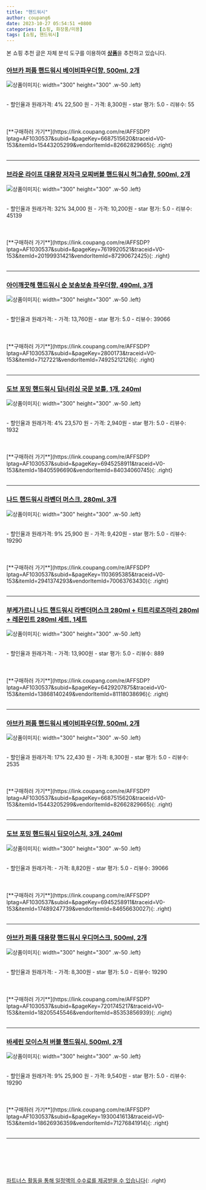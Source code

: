 ```yaml
---
title: "핸드워시"
author: coupang6
date: 2023-10-27 05:54:51 +0800
categories: [쇼핑, 화장품/미용]
tags: [쇼핑, 핸드워시]
---
```


본 쇼핑 추천 글은 자체 분석 도구를 이용하여 [**상품**](https://link.coupang.com/a/bao1ui)을 추천하고 있습니다.

### [아브카 퍼퓸 핸드워시 베이비파우더향, 500ml, 2개](https://link.coupang.com/re/AFFSDP?lptag=AF1030537&subid=&pageKey=6687515620&traceid=V0-153&itemId=15443205299&vendorItemId=82662829665)

![상품이미지](https://thumbnail8.coupangcdn.com/thumbnails/remote/230x230ex/image/rs_quotation_api/pmhjbvm9/85a130ea814743ada9199542bffa632d.jpg){: width="300" height="300" .w-50 .left}


<br>
- 할인율과 원래가격: 4%  22,500   원
- 가격: 8,300원
- star 평가: 5.0
- 리뷰수: 55
<br>
<br>
<br>
<br>
[**구매하러 가기**](https://link.coupang.com/re/AFFSDP?lptag=AF1030537&subid=&pageKey=6687515620&traceid=V0-153&itemId=15443205299&vendorItemId=82662829665){: .right}
<br>
<br>

---

### [브라운 라이프 대용량 저자극 모찌버블 핸드워시 허그솝향, 500ml, 2개](https://link.coupang.com/re/AFFSDP?lptag=AF1030537&subid=&pageKey=7619920521&traceid=V0-153&itemId=20199931421&vendorItemId=87290672425)

![상품이미지](https://thumbnail8.coupangcdn.com/thumbnails/remote/230x230ex/image/retail/images/2023/09/25/17/3/12645c6c-2107-4f50-ba73-8b96e5c9d766.jpg){: width="300" height="300" .w-50 .left}


<br>
- 할인율과 원래가격: 32%  34,000   원
- 가격: 10,200원
- star 평가: 5.0
- 리뷰수: 45139
<br>
<br>
<br>
<br>
[**구매하러 가기**](https://link.coupang.com/re/AFFSDP?lptag=AF1030537&subid=&pageKey=7619920521&traceid=V0-153&itemId=20199931421&vendorItemId=87290672425){: .right}
<br>
<br>

---

### [아이깨끗해 핸드워시 순 보송보송 파우더향, 490ml, 3개](https://link.coupang.com/re/AFFSDP?lptag=AF1030537&subid=&pageKey=2800173&traceid=V0-153&itemId=7127221&vendorItemId=74925212126)

![상품이미지](https://thumbnail10.coupangcdn.com/thumbnails/remote/230x230ex/image/retail/images/2366212472872694-5290d9eb-6e69-4948-937d-8962e8a90df7.jpg){: width="300" height="300" .w-50 .left}


<br>
- 할인율과 원래가격: 
- 가격: 13,760원
- star 평가: 5.0
- 리뷰수: 39066
<br>
<br>
<br>
<br>
[**구매하러 가기**](https://link.coupang.com/re/AFFSDP?lptag=AF1030537&subid=&pageKey=2800173&traceid=V0-153&itemId=7127221&vendorItemId=74925212126){: .right}
<br>
<br>

---

### [도브 포밍 핸드워시 딥너리싱 국문 보틀, 1개, 240ml](https://link.coupang.com/re/AFFSDP?lptag=AF1030537&subid=&pageKey=6945258911&traceid=V0-153&itemId=18405596690&vendorItemId=84034060745)

![상품이미지](https://thumbnail8.coupangcdn.com/thumbnails/remote/230x230ex/image/vendor_inventory/914b/fd6ef4ed05bf70c752fbfe5e5d76de17da5fdca45bb3c1a78417b4af99cb.jpg){: width="300" height="300" .w-50 .left}


<br>
- 할인율과 원래가격: 4%  23,570   원
- 가격: 2,940원
- star 평가: 5.0
- 리뷰수: 1932
<br>
<br>
<br>
<br>
[**구매하러 가기**](https://link.coupang.com/re/AFFSDP?lptag=AF1030537&subid=&pageKey=6945258911&traceid=V0-153&itemId=18405596690&vendorItemId=84034060745){: .right}
<br>
<br>

---

### [나드 핸드워시 라벤더 머스크, 280ml, 3개](https://link.coupang.com/re/AFFSDP?lptag=AF1030537&subid=&pageKey=1103695385&traceid=V0-153&itemId=2941374293&vendorItemId=70063763430)

![상품이미지](https://thumbnail10.coupangcdn.com/thumbnails/remote/230x230ex/image/retail/images/558642688801885-eb05f961-214d-48e4-ad98-3effe4ef51d3.jpg){: width="300" height="300" .w-50 .left}


<br>
- 할인율과 원래가격: 9%  25,900   원
- 가격: 9,420원
- star 평가: 5.0
- 리뷰수: 19290
<br>
<br>
<br>
<br>
[**구매하러 가기**](https://link.coupang.com/re/AFFSDP?lptag=AF1030537&subid=&pageKey=1103695385&traceid=V0-153&itemId=2941374293&vendorItemId=70063763430){: .right}
<br>
<br>

---

### [부케가르니 나드 핸드워시 라벤더머스크 280ml + 티트리로즈마리 280ml + 레몬민트 280ml 세트, 1세트](https://link.coupang.com/re/AFFSDP?lptag=AF1030537&subid=&pageKey=6429207875&traceid=V0-153&itemId=13868140249&vendorItemId=81118038696)

![상품이미지](https://thumbnail6.coupangcdn.com/thumbnails/remote/230x230ex/image/retail/images/8661032775781791-f73be144-c189-40f9-8c5f-74ab666a90a5.jpg){: width="300" height="300" .w-50 .left}


<br>
- 할인율과 원래가격: 
- 가격: 13,900원
- star 평가: 5.0
- 리뷰수: 889
<br>
<br>
<br>
<br>
[**구매하러 가기**](https://link.coupang.com/re/AFFSDP?lptag=AF1030537&subid=&pageKey=6429207875&traceid=V0-153&itemId=13868140249&vendorItemId=81118038696){: .right}
<br>
<br>

---

### [아브카 퍼퓸 핸드워시 베이비파우더향, 500ml, 2개](https://link.coupang.com/re/AFFSDP?lptag=AF1030537&subid=&pageKey=6687515620&traceid=V0-153&itemId=15443205299&vendorItemId=82662829665)

![상품이미지](https://thumbnail8.coupangcdn.com/thumbnails/remote/230x230ex/image/rs_quotation_api/pmhjbvm9/85a130ea814743ada9199542bffa632d.jpg){: width="300" height="300" .w-50 .left}


<br>
- 할인율과 원래가격: 17%  22,430   원
- 가격: 8,300원
- star 평가: 5.0
- 리뷰수: 2535
<br>
<br>
<br>
<br>
[**구매하러 가기**](https://link.coupang.com/re/AFFSDP?lptag=AF1030537&subid=&pageKey=6687515620&traceid=V0-153&itemId=15443205299&vendorItemId=82662829665){: .right}
<br>
<br>

---

### [도브 포밍 핸드워시 딥모이스처, 3개, 240ml](https://link.coupang.com/re/AFFSDP?lptag=AF1030537&subid=&pageKey=6945258911&traceid=V0-153&itemId=17489247739&vendorItemId=84656630027)

![상품이미지](https://thumbnail10.coupangcdn.com/thumbnails/remote/230x230ex/image/retail/images/7980980193807236-b2cccce9-e604-4841-8d35-e2db6941f2ae.jpg){: width="300" height="300" .w-50 .left}


<br>
- 할인율과 원래가격: 
- 가격: 8,820원
- star 평가: 5.0
- 리뷰수: 39066
<br>
<br>
<br>
<br>
[**구매하러 가기**](https://link.coupang.com/re/AFFSDP?lptag=AF1030537&subid=&pageKey=6945258911&traceid=V0-153&itemId=17489247739&vendorItemId=84656630027){: .right}
<br>
<br>

---

### [아브카 퍼퓸 대용량 핸드워시 우디머스크, 500ml, 2개](https://link.coupang.com/re/AFFSDP?lptag=AF1030537&subid=&pageKey=7201745217&traceid=V0-153&itemId=18205545546&vendorItemId=85353856939)

![상품이미지](https://thumbnail7.coupangcdn.com/thumbnails/remote/230x230ex/image/rs_quotation_api/taercnta/d80c93e8fdd34c6b9fbde3a820434301.jpg){: width="300" height="300" .w-50 .left}


<br>
- 할인율과 원래가격: 
- 가격: 8,300원
- star 평가: 5.0
- 리뷰수: 19290
<br>
<br>
<br>
<br>
[**구매하러 가기**](https://link.coupang.com/re/AFFSDP?lptag=AF1030537&subid=&pageKey=7201745217&traceid=V0-153&itemId=18205545546&vendorItemId=85353856939){: .right}
<br>
<br>

---

### [바세린 모이스처 버블 핸드워시, 500ml, 2개](https://link.coupang.com/re/AFFSDP?lptag=AF1030537&subid=&pageKey=1930041613&traceid=V0-153&itemId=18626936359&vendorItemId=71276841914)

![상품이미지](https://thumbnail7.coupangcdn.com/thumbnails/remote/230x230ex/image/retail/images/1669503990685082-c98bff1c-93b9-4967-a2de-e68e7618ea5d.png){: width="300" height="300" .w-50 .left}


<br>
- 할인율과 원래가격: 9%  25,900   원
- 가격: 9,540원
- star 평가: 5.0
- 리뷰수: 19290
<br>
<br>
<br>
<br>
[**구매하러 가기**](https://link.coupang.com/re/AFFSDP?lptag=AF1030537&subid=&pageKey=1930041613&traceid=V0-153&itemId=18626936359&vendorItemId=71276841914){: .right}
<br>
<br>

---
<br><br><br><br><br> [파트너스 활동을 통해 일정액의 수수료를 제공받을 수 있습니다](https://link.coupang.com/a/bao1ui){: .right}